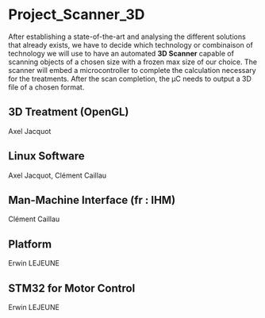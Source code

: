 # Project_Scanner_3D

After establishing a state-of-the-art and analysing the different solutions that already exists, we have to decide which technology or combinaison of technology we will use to have an automated **3D Scanner** capable of scanning objects of a chosen size with a frozen max size of our choice.
The scanner will embed a microcontroller to complete the calculation necessary for the treatments. After the scan completion, the µC needs to output a 3D file of a chosen format.

## 3D Treatment (OpenGL)

Axel Jacquot

## Linux Software

Axel Jacquot, Clément Caillau

## Man-Machine Interface (fr : IHM)

Clément Caillau

## Platform

Erwin LEJEUNE

## STM32 for Motor Control

Erwin LEJEUNE

